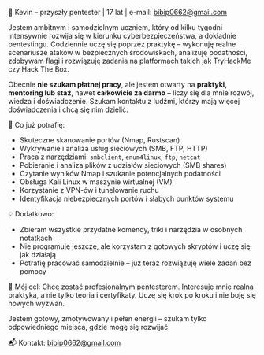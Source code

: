 🔐 Kevin – przyszły pentester | 17 lat | e-mail: bibip0662@gmail.com

Jestem ambitnym i samodzielnym uczniem, który od kilku tygodni intensywnie rozwija się w kierunku cyberbezpieczeństwa, a dokładnie pentestingu. Codziennie uczę się poprzez praktykę – wykonuję realne scenariusze ataków w bezpiecznych środowiskach, analizuję podatności, zdobywam flagi i rozwiązuję zadania na platformach takich jak TryHackMe czy Hack The Box.

Obecnie **nie szukam płatnej pracy**, ale jestem otwarty na **praktyki, mentoring lub staż**, nawet **całkowicie za darmo** – liczy się dla mnie rozwój, wiedza i doświadczenie. Szukam kontaktu z ludźmi, którzy mają więcej doświadczenia i chcą się nim dzielić.

📌 Co już potrafię:
- Skuteczne skanowanie portów (Nmap, Rustscan)
- Wykrywanie i analiza usług sieciowych (SMB, FTP, HTTP)
- Praca z narzędziami: `smbclient`, `enum4linux`, `ftp`, `netcat`
- Pobieranie i analiza plików z udziałów sieciowych (SMB shares)
- Czytanie wyników Nmap i szukanie potencjalnych podatności
- Obsługa Kali Linux w maszynie wirtualnej (VM)
- Korzystanie z VPN-ów i tunelowanie ruchu
- Identyfikacja niebezpiecznych portów i słabych punktów systemu

💡 Dodatkowo:
- Zbieram wszystkie przydatne komendy, triki i narzędzia w osobnych notatkach
- Nie programuję jeszcze, ale korzystam z gotowych skryptów i uczę się jak działają
- Potrafię pracować samodzielnie – już teraz rozwiązuję wiele zadań bez pomocy

🎯 Mój cel:
Chcę zostać profesjonalnym pentesterem. Interesuje mnie realna praktyka, a nie tylko teoria i certyfikaty. Uczę się krok po kroku i nie boję się nowych wyzwań.

Jestem gotowy, zmotywowany i pełen energii – szukam tylko odpowiedniego miejsca, gdzie mogę się rozwijać.

📬 Kontakt: bibip0662@gmail.com
